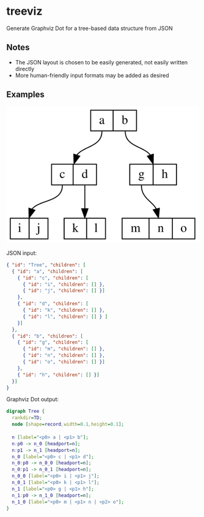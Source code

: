 # treeviz

Generate Graphviz Dot for a tree-based data structure from JSON

## Notes
- The JSON layout is chosen to be easily generated, not easily written directly
- More human-friendly input formats may be added as desired

## Examples

![demo](demo/demo.svg)

JSON input:
```json
{ "id": "Tree", "children": [
  { "id": "a", "children": [
    { "id": "c", "children": [
      { "id": "i", "children": [] },
      { "id": "j", "children": [] }]
    },
    { "id": "d", "children": [
      { "id": "k", "children": [] },
      { "id": "l", "children": [] } ]
    }]
  },
  { "id": "b", "children": [
    { "id": "g", "children": [
      { "id": "m", "children": [] },
      { "id": "n", "children": [] },
      { "id": "o", "children": [] }]
    },
    { "id": "h", "children": [] }]
  }]
}
```

Graphviz Dot output:
```dot
digraph Tree {
  rankdir=TD;
  node [shape=record,width=0.1,height=0.1];

  n [label="<p0> a | <p1> b"];
  n:p0 -> n_0 [headport=n];
  n:p1 -> n_1 [headport=n];
  n_0 [label="<p0> c | <p1> d"];
  n_0:p0 -> n_0_0 [headport=n];
  n_0:p1 -> n_0_1 [headport=n];
  n_0_0 [label="<p0> i | <p1> j"];
  n_0_1 [label="<p0> k | <p1> l"];
  n_1 [label="<p0> g | <p1> h"];
  n_1:p0 -> n_1_0 [headport=n];
  n_1_0 [label="<p0> m | <p1> n | <p2> o"];
}
```
